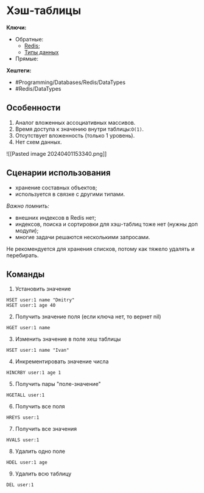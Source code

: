
# Хэш-таблицы

**Ключи:**
- Обратные:
	- [Redis](redis);
	- [Типы данных](redis-data-types)
- Прямые:

**Хештеги:** 
- #Programming/Databases/Redis/DataTypes
- #Redis/DataTypes

## Особенности

1) Аналог вложенных ассоциативных массивов.
2) Время доступа к значению внутри таблицы:`O(1)`.
3) Отсутствует вложенность (только 1 уровень).
4) Нет схем данных.

![[Pasted image 20240401153340.png]]

## Сценарии использования

- хранение составных объектов;
- используется в связке с другими типами.

*Важно помнить:*
- внешних индексов в Redis нет;
- индексов, поиска и сортировки для хэш-таблиц тоже нет (нужны доп модули);
- многие задачи решаются несколькими запросами.

Не рекомендуется для хранения списков, потому как тяжело удалять и перебирать.
## Команды

1) Установить значение
```redis
HSET user:1 name "Dmitry"
HSET user:1 age 40
```

2) Получить значение поля (если ключа нет, то вернет nil)
```redis
HGET user:1 name
```

3) Изменить значение в поле хеш таблицы
```redis
HSET user:1 name "Ivan"
```

4) Инкрементировать значение числа
```redis
HINCRBY user:1 age 1
```

5) Получить пары "поле-значение"
```redis
HGETALL user:1
```

6) Получить все поля
```redis
HREYS user:1
```

7) Получить все значения
```redis
HVALS user:1
```

8) Удалить одно поле
```redis
HDEL user:1 age
```

9) Удалить всю таблицу
```redis
DEL user:1
```